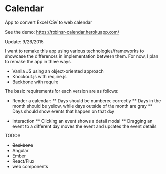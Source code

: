 Calendar
========

App to convert Excel CSV to web calendar

See the demo: https://robinsr-calendar.herokuapp.com/

Update: 9/26/2015

I want to remake this app using various technologies/frameworks to showcase
the differences in implementation between them. For now, I plan to remake the
app in three ways

* Vanila JS using an object-oriented approach
* Knockout.js with require.js
* Backbone with require

The basic requirements for each version are as follows:

* Render a calendar:
** Days should be numbered correctly
** Days in the month should be yellow, while days outside of the month are gray
** Days should show events that happen on that day

* Interaction
** Clicking an event shows a detail modal
** Dragging an event to a different day moves the event and updates the event details

TODOS

* ~~Backbone~~
* Angular
* Ember
* React/Flux
* web components

